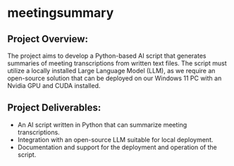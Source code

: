 # meetingsummary

## Project Overview:
The project aims to develop a Python-based AI script that generates summaries of meeting transcriptions from written text files. The script must utilize a locally installed Large Language Model (LLM), as we require an open-source solution that can be deployed on our Windows 11 PC with an Nvidia GPU and CUDA installed.

## Project Deliverables:

-    An AI script written in Python that can summarize meeting transcriptions.
-    Integration with an open-source LLM suitable for local deployment.
-    Documentation and support for the deployment and operation of the script.
